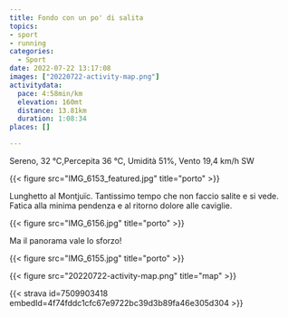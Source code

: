 ```yaml
---
title: Fondo con un po' di salita
topics:
- sport
- running
categories:
  - Sport
date: 2022-07-22 13:17:08
images: ["20220722-activity-map.png"]
activitydata:
  pace: 4:58min/km
  elevation: 160mt
  distance: 13.81km
  duration: 1:08:34
places: []

---
```


Sereno, 32 ℃,Percepita 36 ℃, Umidità 51%, Vento 19,4 km/h SW

{{< figure src="IMG_6153_featured.jpg" title="porto" >}}

<!--more-->

Lunghetto al Montjuïc. Tantissimo tempo che non faccio salite e si vede. 
Fatica alla minima pendenza e al ritorno dolore alle caviglie.

{{< figure src="IMG_6156.jpg" title="porto" >}}

Ma il panorama vale lo sforzo!

{{< figure src="IMG_6155.jpg" title="porto" >}}

{{< figure src="20220722-activity-map.png" title="map" >}}


{{< strava id=7509903418 embedId=4f74fddc1cfc67e9722bc39d3b89fa46e305d304 >}}
